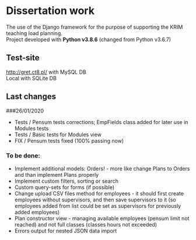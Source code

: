 # Dissertation work

The use of the Django framework for the purpose of supporting the KRIM teaching load planning.\
Project developed with **Python v3.8.6** (changed from Python v3.6.7)

## Test-site

http://gret.ct8.pl/ with MySQL DB\
Local with SQLite DB

## Last changes
###26/01/2020

- Tests / Pensum tests corrections; EmpFields class added for later use in Modules tests
- Tests / Basic tests for Modules view
- FIX / Pensum tests fixed (100% passing now)

### To be done:

- Implement additional models: Orders! - more like change Plans to Orders and than implement Plans properly
- Implement custom filters, sorting or search
- Custom query-sets for forms (if possible)
- Change upload CSV files method for employees - it should first create employees without supervisors, and then save 
  supervisors to it (so employees added from list could be set as supervisors for previously added employees)
- Plan constructor view - managing available employees (pensum limit not reached) and not full classes 
  (classes hours not exceeded)
- Errors output for nested JSON data import
